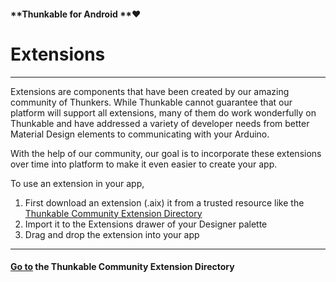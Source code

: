 #### **Thunkable for Android **❤

# Extensions

---

Extensions are components that have been created by our amazing community of Thunkers. While Thunkable cannot guarantee that our platform will support all extensions, many of them do work wonderfully on Thunkable and have addressed a variety of developer needs from better Material Design elements to communicating with your Arduino.

With the help of our community, our goal is to incorporate these extensions over time into platform to make it even easier to create your app.

To use an extension in your app,

1. First download an extension \(.aix\) it from a trusted resource like the [Thunkable Community Extension Directory](http://extensiondirectory.com/)
2. Import it to the Extensions drawer of your Designer palette
3. Drag and drop the extension into your app

---

#### [Go to](http://extensiondirectory.com/) the Thunkable Community Extension Directory



